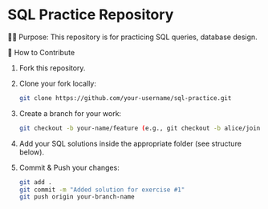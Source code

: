 # SQL Practice Repository
👨‍💻 Purpose:
This repository is for practicing SQL queries, database design. 

📌 How to Contribute
1. Fork this repository.

2. Clone your fork locally:
   ```bash
   git clone https://github.com/your-username/sql-practice.git

3. Create a branch for your work:
   ```bash
   git checkout -b your-name/feature (e.g., git checkout -b alice/joins-practice)
4. Add your SQL solutions inside the appropriate folder (see structure below).
5. Commit & Push your changes:
   ```bash
   git add .
   git commit -m "Added solution for exercise #1"
   git push origin your-branch-name
